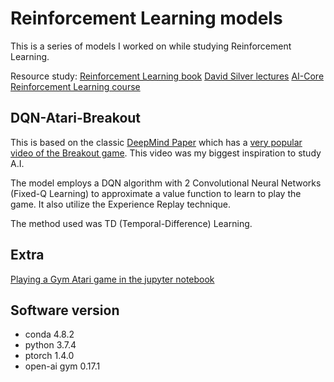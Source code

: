# Reinforcement Learning models
This is a series of models I worked on while studying Reinforcement Learning.

Resource study:
[Reinforcement Learning book](http://incompleteideas.net/book/the-book-2nd.html)
[David Silver lectures](https://www.davidsilver.uk/teaching/)
[AI-Core Reinforcement Learning course](https://theaicore.com/)


## DQN-Atari-Breakout
This is based on the classic [DeepMind Paper](https://arxiv.org/pdf/1312.5602v1.pdf) which has a [very popular video of the Breakout game](https://www.youtube.com/watch?v=TmPfTpjtdgg). 
This video was my biggest inspiration to study A.I.

The model employs a DQN algorithm with 2 Convolutional Neural Networks (Fixed-Q Learning) to
approximate a value function to learn to play the game. It also utilize the Experience Replay technique.

The method used was TD (Temporal-Difference) Learning.



## Extra
[Playing a Gym Atari game in the jupyter notebook](https://braraki.github.io/research/2018/06/15/play-openai-gym-games/)

## Software version
* conda 4.8.2
* python 3.7.4
* ptorch 1.4.0
* open-ai gym 0.17.1
